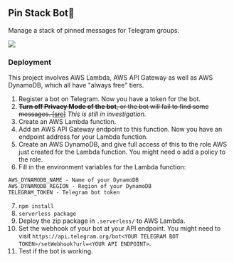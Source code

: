 ## Pin Stack Bot📍

Manage a stack of pinned messages for Telegram groups.

[![](https://img.shields.io/badge/Telegram-%40pinstackbot-blue.svg)](https://t.me/pinstackbot)

### Deployment

This project involves AWS Lambda, AWS API Gateway as well as AWS DynamoDB, which all have "always free" tiers.

1. Register a bot on Telegram. Now you have a token for the bot.
2. ~~**Turn off Privacy Mode of the bot**, or the bot will fail to find some messages. [[src](https://stackoverflow.com/questions/25813440/the-asymptotic-growth-of-n-choose-floorn-2)]~~ *This is still in investigation.*
3. Create an AWS Lambda function.
4. Add an AWS API Gateway endpoint to this function. Now you have an endpoint address for your Lambda function.
5. Create an AWS DynamoDB, and give full access of this to the role AWS just created for the Lambda function. You might need o add a policy to the role.
6. Fill in the environment variables for the Lambda function:

```
AWS_DYNAMODB_NAME - Name of your DynamoDB
AWS_DYNAMODB_REGION - Region of your DynamoDB
TELEGRAM_TOKEN - Telegram bot token
```

7. `npm install`
8. `serverless package`
9. Deploy the zip package in `.serverless/` to AWS Lambda.
10. Set the webhook of your bot at your API endpoint. You might need to visit `https://api.telegram.org/bot<YOUR TELEGRAM BOT TOKEN>/setWebhook?url=<YOUR API ENDPOINT>`.
11. Test if the bot is working.
